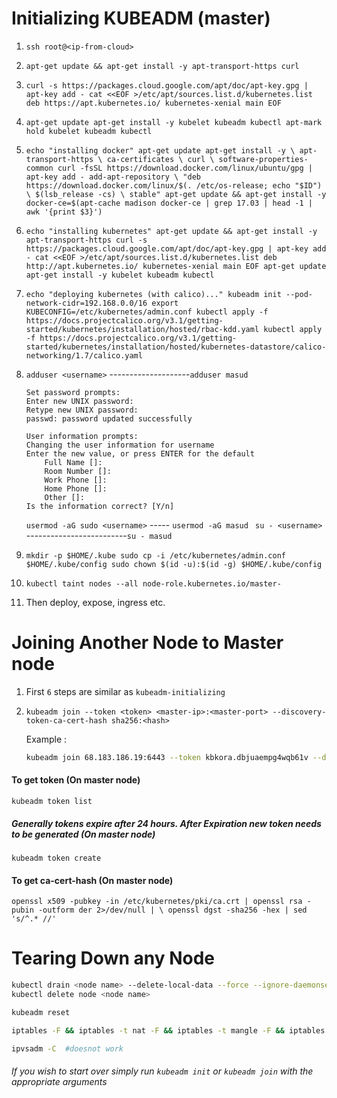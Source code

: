 # Initializing KUBEADM (master)

1. `ssh root@<ip-from-cloud>`

2. `apt-get update && apt-get install -y apt-transport-https curl`

3. `curl -s https://packages.cloud.google.com/apt/doc/apt-key.gpg | apt-key add -
     cat <<EOF >/etc/apt/sources.list.d/kubernetes.list
       deb https://apt.kubernetes.io/ kubernetes-xenial main
       EOF`

4. `apt-get update
     apt-get install -y kubelet kubeadm kubectl
       apt-mark hold kubelet kubeadm kubectl`

5. `echo "installing docker"
   apt-get update
   apt-get install -y \
       apt-transport-https \
       ca-certificates \
       curl \
       software-properties-common
   curl -fsSL https://download.docker.com/linux/ubuntu/gpg | apt-key add -
   add-apt-repository \
      "deb https://download.docker.com/linux/$(. /etc/os-release; echo "$ID") \
      $(lsb_release -cs) \
      stable"
   apt-get update && apt-get install -y docker-ce=$(apt-cache madison docker-ce | grep 17.03 | head -1 | awk '{print $3}')`

6. `echo "installing kubernetes"
   apt-get update && apt-get install -y apt-transport-https
   curl -s https://packages.cloud.google.com/apt/doc/apt-key.gpg | apt-key add -
   cat <<EOF >/etc/apt/sources.list.d/kubernetes.list
   deb http://apt.kubernetes.io/ kubernetes-xenial main
   EOF
   apt-get update
   apt-get install -y kubelet kubeadm kubectl`

7. `echo "deploying kubernetes (with calico)..."
   kubeadm init --pod-network-cidr=192.168.0.0/16
   export KUBECONFIG=/etc/kubernetes/admin.conf
   kubectl apply -f https://docs.projectcalico.org/v3.1/getting-started/kubernetes/installation/hosted/rbac-kdd.yaml
   kubectl apply -f https://docs.projectcalico.org/v3.1/getting-started/kubernetes/installation/hosted/kubernetes-datastore/calico-networking/1.7/calico.yaml`

8. `adduser <username>` --------------------`adduser masud`

   ```
   Set password prompts:
   Enter new UNIX password:
   Retype new UNIX password:
   passwd: password updated successfully
   
   User information prompts:
   Changing the user information for username
   Enter the new value, or press ENTER for the default
       Full Name []:
       Room Number []:
       Work Phone []:
       Home Phone []:
       Other []:
   Is the information correct? [Y/n]
   ```

   `usermod -aG sudo <username>` ----- `usermod -aG masud`
   ` su - <username>` -------------------------`su - masud`

9. `mkdir -p $HOME/.kube
   sudo cp -i /etc/kubernetes/admin.conf $HOME/.kube/config
   sudo chown $(id -u):$(id -g) $HOME/.kube/config`

10. `kubectl taint nodes --all node-role.kubernetes.io/master-`

11. Then deploy, expose, ingress etc.





# Joining Another Node to Master node

1. First `6` steps are similar as `kubeadm-initializing`

2. `kubeadm join --token <token> <master-ip>:<master-port> --discovery-token-ca-cert-hash sha256:<hash>`

   Example :

   ```bash
   kubeadm join 68.183.186.19:6443 --token kbkora.dbjuaempg4wqb61v --discovery-token-ca-cert-hash sha256:757ba455b740b236f9ac50d08e8523eebf5b590e25e7c98cc284442f906e2bb2
   ```

   

#### To get token (On master node)

`kubeadm token list`

##### Generally tokens expire after 24 hours. After Expiration new token needs to be generated (On master node)

`kubeadm token create`

#### To get ca-cert-hash (On master node)

`openssl x509 -pubkey -in /etc/kubernetes/pki/ca.crt | openssl rsa -pubin -outform der 2>/dev/null | \
   openssl dgst -sha256 -hex | sed 's/^.* //'`



# Tearing Down any Node

```bash
kubectl drain <node name> --delete-local-data --force --ignore-daemonsets
kubectl delete node <node name>
```

```bash
kubeadm reset
```

```bash
iptables -F && iptables -t nat -F && iptables -t mangle -F && iptables -X
```

```bash
ipvsadm -C  #doesnot work
```



###### If you wish to start over simply run `kubeadm init` or `kubeadm join` with the appropriate arguments

